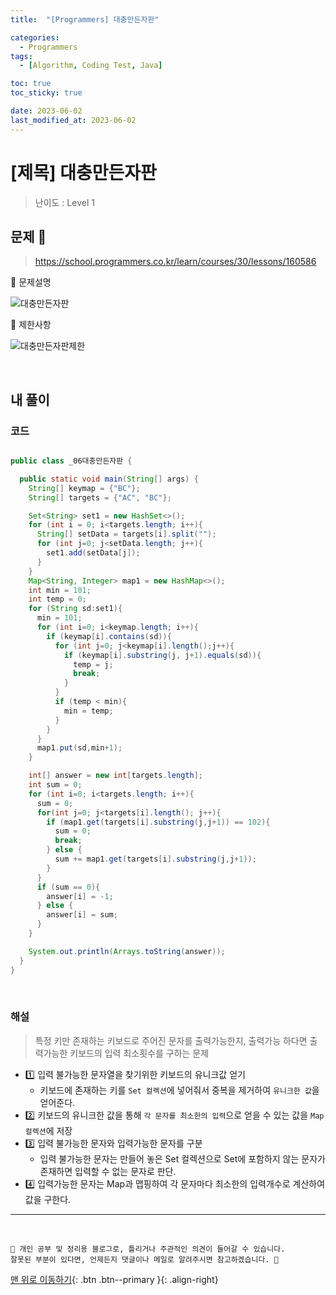 ```yaml
---
title:  "[Programmers] 대충만든자판" 

categories:
  - Programmers
tags:
  - [Algorithm, Coding Test, Java]

toc: true
toc_sticky: true

date: 2023-06-02
last_modified_at: 2023-06-02
---
```


# [제목] 대충만든자판

> 난이도 : Level 1


## 문제 🎯

> <https://school.programmers.co.kr/learn/courses/30/lessons/160586>

📢 문제설명

![대충만든자판](https://github.com/hwet-j/hwet-j.github.io/assets/81364742/e0dbecbc-814b-4709-838a-494f97deec58)

📢 제한사항

![대충만든자판제한](https://github.com/hwet-j/hwet-j.github.io/assets/81364742/23d8856d-e2e4-4953-a9c1-f360325e8216)


<br>

## 내 풀이

### 코드

```java

public class _06대충만든자판 {

  public static void main(String[] args) {
    String[] keymap = {"BC"};
    String[] targets = {"AC", "BC"};

    Set<String> set1 = new HashSet<>();
    for (int i = 0; i<targets.length; i++){
      String[] setData = targets[i].split("");
      for (int j=0; j<setData.length; j++){
        set1.add(setData[j]);
      }
    }
    Map<String, Integer> map1 = new HashMap<>();
    int min = 101;
    int temp = 0;
    for (String sd:set1){
      min = 101;
      for (int i=0; i<keymap.length; i++){
        if (keymap[i].contains(sd)){
          for (int j=0; j<keymap[i].length();j++){
            if (keymap[i].substring(j, j+1).equals(sd)){
              temp = j;
              break;
            }
          }
          if (temp < min){
            min = temp;
          }
        }
      }
      map1.put(sd,min+1);
    }

    int[] answer = new int[targets.length];
    int sum = 0;
    for (int i=0; i<targets.length; i++){
      sum = 0;
      for(int j=0; j<targets[i].length(); j++){
        if (map1.get(targets[i].substring(j,j+1)) == 102){
          sum = 0;
          break;
        } else {
          sum += map1.get(targets[i].substring(j,j+1));
        }
      }
      if (sum == 0){
        answer[i] = -1;
      } else {
        answer[i] = sum;
      }
    }

    System.out.println(Arrays.toString(answer));
  }
}

```

<br>

### 해설 

> 특정 키만 존재하는 키보드로 주어진 문자를 출력가능한지, 출력가능 하다면 출력가능한 키보드의 입력 최소횟수를 구하는 문제

- 1️⃣ 입력 불가능한 문자열을 찾기위한 키보드의 유니크값 얻기
  - 키보드에 존재하는 키를 `Set 컬렉션`에 넣어줘서 중복을 제거하여 `유니크한 값`을 얻어준다.
- 2️⃣ 키보드의 유니크한 값을 통해 `각 문자를 최소한의 입력`으로 얻을 수 있는 값을 `Map 컬렉션`에 저장
- 3️⃣ 입력 불가능한 문자와 입력가능한 문자를 구분
  - 입력 불가능한 문자는 만들어 놓은 Set 컬렉션으로 Set에 포함하지 않는 문자가 존재하면 입력할 수 없는 문자로 판단.
- 4️⃣ 입력가능한 문자는 Map과 맵핑하여 각 문자마다 최소한의 입력개수로 계산하여 값을 구한다.

***
<br> 

    📢 개인 공부 및 정리용 블로그로, 틀리거나 주관적인 의견이 들어갈 수 있습니다.
    잘못된 부분이 있다면, 언제든지 댓글이나 메일로 알려주시면 참고하겠습니다. 🔔

[맨 위로 이동하기](#){: .btn .btn--primary }{: .align-right}

